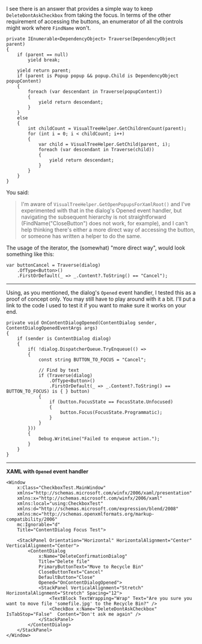 I see there is an answer that provides a simple way to keep `DeleteDontAskCheckbox` from taking the focus. In terms of the other requirement of accessing the buttons, an enumerator of all the controls might work where `FindName` won't. 

~~~
private IEnumerable<DependencyObject> Traverse(DependencyObject parent)
{
    if (parent == null)
        yield break;

    yield return parent; 
    if (parent is Popup popup && popup.Child is DependencyObject popupContent)
    {
        foreach (var descendant in Traverse(popupContent))
        {
            yield return descendant;
        }
    }
    else
    {
        int childCount = VisualTreeHelper.GetChildrenCount(parent);
        for (int i = 0; i < childCount; i++)
        {
            var child = VisualTreeHelper.GetChild(parent, i);
            foreach (var descendant in Traverse(child))
            {
                yield return descendant;
            }
        }
    }
}
~~~


You said:

>I'm aware of `VisualTreeHelper.GetOpenPopupsForXamlRoot()` and I've experimented with that in the dialog's Opened event handler, but navigating the subsequent hierarchy is not straightforward (FindName("CloseButton") does not work, for example), and I can't help thinking there's either a more direct way of accessing the button, or someone has written a helper to do the same.

The usage of the iterator, the (somewhat) "more direct way", would look something like this:

~~~
var buttonCancel = Traverse(dialog)
    .OfType<Button>()
    .FirstOrDefault(_ => _.Content?.ToString() == "Cancel");
~~~
___

Using, as you mentioned, the dialog's `Opened` event handler, I tested this as a proof of concept only. You may still have to play around with it a bit. I'll put a link to the code I used to test it if you want to make sure it works on your end.


~~~
private void OnContentDialogOpened(ContentDialog sender, ContentDialogOpenedEventArgs args)
{
    if (sender is ContentDialog dialog)
    {
        if( !dialog.DispatcherQueue.TryEnqueue(() => 
        {
            const string BUTTON_TO_FOCUS = "Cancel";

            // Find by text
            if (Traverse(dialog)
                .OfType<Button>()
                .FirstOrDefault(_ => _.Content?.ToString() == BUTTON_TO_FOCUS) is { } button)
            {
                if (button.FocusState == FocusState.Unfocused)
                {
                    button.Focus(FocusState.Programmatic);
                }
            }
        }))
        {
            Debug.WriteLine("Failed to enqueue action.");
        }
    }
}
~~~

___

**XAML with `Opened` event handler**

~~~
<Window
    x:Class="CheckboxTest.MainWindow"
    xmlns="http://schemas.microsoft.com/winfx/2006/xaml/presentation"
    xmlns:x="http://schemas.microsoft.com/winfx/2006/xaml"
    xmlns:local="using:CheckboxTest"
    xmlns:d="http://schemas.microsoft.com/expression/blend/2008"
    xmlns:mc="http://schemas.openxmlformats.org/markup-compatibility/2006"
    mc:Ignorable="d"
    Title="ContentDialog Focus Test">

    <StackPanel Orientation="Horizontal" HorizontalAlignment="Center" VerticalAlignment="Center">
        <ContentDialog
            x:Name="DeleteConfirmationDialog"
            Title="Delete file"
            PrimaryButtonText="Move to Recycle Bin"
            CloseButtonText="Cancel"
            DefaultButton="Close"
            Opened="OnContentDialogOpened">
            <StackPanel VerticalAlignment="Stretch" HorizontalAlignment="Stretch" Spacing="12">
                <TextBlock TextWrapping="Wrap" Text="Are you sure you want to move file 'somefile.jpg' to the Recycle Bin?" />
                <CheckBox x:Name="DeleteDontAskCheckbox" IsTabStop="False"  Content="Don't ask me again" />
            </StackPanel>
        </ContentDialog>
    </StackPanel>
</Window>
~~~